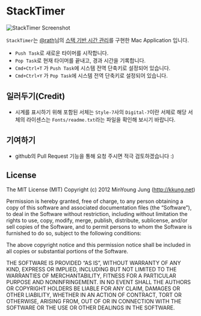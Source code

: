 
# StackTimer 

![StackTimer Screenshot](http://dl.dropbox.com/u/43225525/ss_stacktimer.png)

`StackTimer`는 [@rath](http://github.com)님의 [스택 기반 시간 관리](http://xrath.com/2012/05/time-management-based-on-stack/)를 구현한 Mac Application 입니다.

* `Push Task`로 새로운 타이머를 시작합니다.
* `Pop Task`로 현재 타이머를 끝내고, 경과 시간을 기록합니다.
* `Cmd+Ctrl+T` 가 `Push Task`에 시스템 전역 단축키로 설정되어 있습니다.
* `Cmd+Ctrl+Y` 가 `Pop Task`에 시스템 전역 단축키로 설정되어 있습니다.

## 일러두기(Credit)

* 시계를 표시하기 위해 포함된 서체는 `Style-7`사의 `Digital-7`이란 서체로 해당 서체의 라이센스는 `Fonts/readme.txt`라는 파일을 확인해 보시기 바랍니다.

## 기여하기
* github의 Pull Request 기능을 통해 요청 주시면 적극 검토하겠습니다 :)

## License
The MIT License (MIT)
Copyright (c) 2012 MinYoung Jung (http://kkung.net)

Permission is hereby granted, free of charge, to any person obtaining a copy
of this software and associated documentation files (the “Software”), to deal
in the Software without restriction, including without limitation the rights
to use, copy, modify, merge, publish, distribute, sublicense, and/or sell
copies of the Software, and to permit persons to whom the Software is
furnished to do so, subject to the following conditions:

The above copyright notice and this permission notice shall be included in
all copies or substantial portions of the Software.

THE SOFTWARE IS PROVIDED “AS IS”, WITHOUT WARRANTY OF ANY KIND, EXPRESS OR
IMPLIED, INCLUDING BUT NOT LIMITED TO THE WARRANTIES OF MERCHANTABILITY,
FITNESS FOR A PARTICULAR PURPOSE AND NONINFRINGEMENT. IN NO EVENT SHALL THE
AUTHORS OR COPYRIGHT HOLDERS BE LIABLE FOR ANY CLAIM, DAMAGES OR OTHER
LIABILITY, WHETHER IN AN ACTION OF CONTRACT, TORT OR OTHERWISE, ARISING FROM,
OUT OF OR IN CONNECTION WITH THE SOFTWARE OR THE USE OR OTHER DEALINGS IN
THE SOFTWARE.